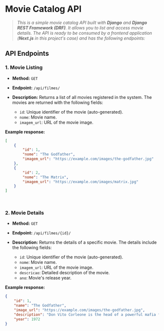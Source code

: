 # Movie Catalog API

> *This is a simple movie catalog API built with **Django** and **Django REST Framework (DRF)**.*
> *It allows you to list and access movie details. The API is ready to be consumed by a frontend application*
> *(**Next.js** in this project's case) and has the following endpoints:*

## API Endpoints

### 1. Movie Listing

- **Method:** `GET`
- **Endpoint:** `/api/filmes/`
- **Description:** Returns a list of all movies registered in the system. The movies are returned with the following fields:

	- `id`: Unique identifier of the movie (auto-generated).
	- `nome`: Movie name.
	- `imagem_url`: URL of the movie image.

**Example response:**

```json
[
    {
        "id": 1,
        "nome": "The Godfather",
        "imagem_url": "https://example.com/images/the-godfather.jpg"
    },
    {
        "id": 2,
        "nome": "The Matrix",
        "imagem_url": "https://example.com/images/matrix.jpg"
    }
]
```

<br>

### 2. Movie Details

- **Method:** `GET`
- **Endpoint:** `/api/filmes/{id}/`
- **Description:** Returns the details of a specific movie. The details include the following fields:

	- `id`: Unique identifier of the movie (auto-generated).
	- `nome`: Movie name.
	- `imagem_url`: URL of the movie image.
	- `descricao`: Detailed description of the movie.
	- `ano`: Movie's release year.

**Example response:**

```json
{
    "id": 1,
    "name": "The Godfather",
    "image_url": "https://example.com/images/the-godfather.jpg",
    "description": "Don Vito Corleone is the head of a powerful mafia family in New York. The story follows his son Michael...",
    "year": 1972
}
```

